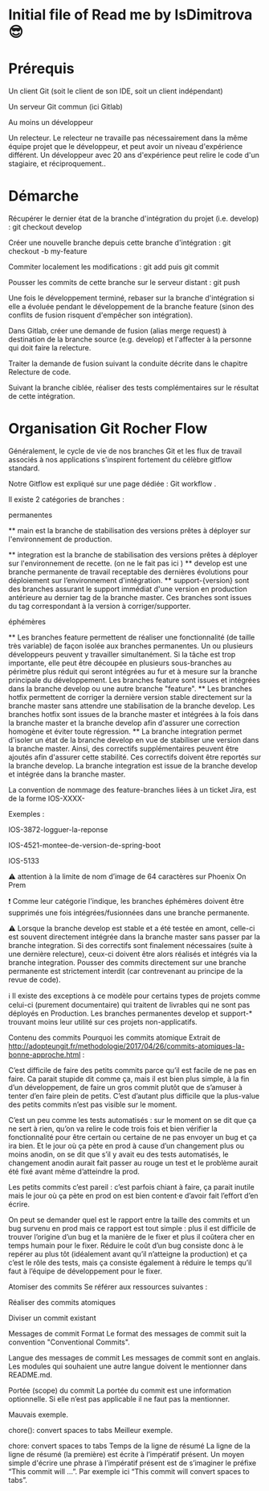 # Initial file of Read me by IsDimitrova 😎

# Prérequis
Un client Git (soit le client de son IDE, soit un client indépendant)

Un serveur Git commun (ici Gitlab)

Au moins un développeur

Un relecteur. Le relecteur ne travaille pas nécessairement dans la même équipe projet que le développeur, et peut avoir un niveau d'expérience différent. Un développeur avec 20 ans d'expérience peut relire le code d'un stagiaire, et réciproquement..

# Démarche
Récupérer le dernier état de la branche d'intégration du projet (i.e. develop) : git checkout develop

Créer une nouvelle branche depuis cette branche d'intégration : git checkout -b my-feature

Commiter localement les modifications : git add puis git commit

Pousser les commits de cette branche sur le serveur distant : git push

Une fois le développement terminé, rebaser sur la branche d'intégration si elle a évoluée pendant le développement de la branche feature (sinon des conflits de fusion risquent d'empêcher son intégration).

Dans Gitlab, créer une demande de fusion (alias merge request) à destination de la branche source (e.g. develop) et l'affecter à la personne qui doit faire la relecture. 

Traiter la demande de fusion suivant la conduite décrite dans le chapitre Relecture de code.

Suivant la branche ciblée, réaliser des tests complémentaires sur le résultat de cette intégration.

# Organisation Git Rocher Flow
Généralement, le cycle de vie de nos branches Git et les flux de travail associés à nos applications s'inspirent fortement du célèbre gitflow standard.

Notre Gitflow est expliqué sur une page dédiée : Git workflow .

Il existe 2 catégories de branches :

permanentes

** main est la branche de stabilisation des versions prêtes à déployer sur l'environnement de production. 

** integration est la branche de stabilisation des versions prêtes à déployer sur l'environnement de recette. (on ne le fait pas ici )
** develop est une branche permanente de travail receptable des dernières évolutions pour déploiement sur l’environnement d'intégration.
** support-{version} sont des branches assurant le support immédiat d'une version en production antérieure au dernier tag de la branche master. Ces branches sont issues du tag correspondant à la version à corriger/supporter.

éphémères

** Les branches feature permettent de réaliser une fonctionnalité (de taille très variable) de façon isolée aux branches permanentes. Un ou plusieurs développeurs peuvent y travailler simultanément. Si la tâche est trop importante, elle peut être découpée en plusieurs sous-branches au périmètre plus réduit qui seront intégrées au fur et à mesure sur la branche principale du développement. Les branches feature sont issues et intégrées dans la branche develop ou une autre branche "feature".
** Les branches hotfix permettent de corriger la dernière version stable directement sur la branche master sans attendre une stabilisation de la branche develop. Les branches hotfix sont issues de la branche master et intégrées à la fois dans la branche master et la branche develop afin d'assurer une correction homogène et éviter toute régression.
** La branche integration permet d'isoler un état de la branche develop en vue de stabiliser une version dans la branche master. Ainsi, des correctifs supplémentaires peuvent être ajoutés afin d'assurer cette stabilité. Ces correctifs doivent être reportés sur la branche develop. La branche integration est issue de la branche develop et intégrée dans la branche master.

La convention de nommage des feature-branches liées à un ticket Jira, est de la forme IOS-XXXX-<commentaire>

Exemples :

IOS-3872-logguer-la-reponse

IOS-4521-montee-de-version-de-spring-boot

IOS-5133 

:warning: attention à la limite de nom d’image de 64 caractères sur Phoenix On Prem

:exclamation: Comme leur catégorie l'indique, les branches éphémères doivent être supprimés une fois intégrées/fusionnées dans une branche permanente.

:warning: Lorsque la branche develop est stable et a été testée en amont, celle-ci est souvent directement intégrée dans la branche master sans passer par la branche integration. Si des correctifs sont finalement nécessaires (suite à une dernière relecture), ceux-ci doivent être alors réalisés et intégrés via la branche integration. Pousser des commits directement sur une branche permanente est strictement interdit (car contrevenant au principe de la revue de code).

:information_source: Il existe des exceptions à ce modèle pour certains types de projets comme celui-ci (purement documentaire) qui traitent de livrables qui ne sont pas déployés en Production.
Les branches permanentes develop et support-* trouvant moins leur utilité sur ces projets non-applicatifs.

Contenu des commits
Pourquoi les commits atomique
Extrait de http://adopteungit.fr/methodologie/2017/04/26/commits-atomiques-la-bonne-approche.html  :

C’est difficile de faire des petits commits parce qu’il est facile de ne pas en faire. Ca parait stupide dit comme ça, mais il est bien plus simple, à la fin d’un développement, de faire un gros commit plutôt que de s’amuser à tenter d’en faire plein de petits. C’est d’autant plus difficile que la plus-value des petits commits n’est pas visible sur le moment.

C’est un peu comme les tests automatisés : sur le moment on se dit que ça ne sert à rien, qu’on va relire le code trois fois et bien vérifier la fonctionnalité pour être certain ou certaine de ne pas envoyer un bug et ça ira bien. Et le jour où ça pète en prod à cause d’un changement plus ou moins anodin, on se dit que s’il y avait eu des tests automatisés, le changement anodin aurait fait passer au rouge un test et le problème aurait été fixé avant même d’atteindre la prod.

Les petits commits c’est pareil : c’est parfois chiant à faire, ça parait inutile mais le jour où ça pète en prod on est bien content·e d’avoir fait l’effort d’en écrire.

On peut se demander quel est le rapport entre la taille des commits et un bug survenu en prod mais ce rapport est tout simple : plus il est difficile de trouver l’origine d’un bug et la manière de le fixer et plus il coûtera cher en temps humain pour le fixer. Réduire le coût d’un bug consiste donc à le repérer au plus tôt (idéalement avant qu’il n’atteigne la production) et ça c’est le rôle des tests, mais ça consiste également à réduire le temps qu’il faut à l’équipe de développement pour le fixer.

Atomiser des commits
Se référer aux ressources suivantes :

Réaliser des commits atomiques

Diviser un commit existant

Messages de commit
Format
Le format des messages de commit suit la convention "Conventional Commits".

Langue des messages de commit
Les messages de commit sont en anglais. Les modules qui souhaient une autre langue doivent le mentionner dans README.md.

Portée (scope) du commit
La portée du commit est une information optionnelle. Si elle n’est pas applicable il ne faut pas la mentionner.

Mauvais exemple.


chore(): convert spaces to tabs
Meilleur exemple.


chore: convert spaces to tabs
Temps de la ligne de résumé
La ligne de la ligne de résumé (la première) est écrite à l’impératif présent. Un moyen simple d'écrire une phrase à l’impératif présent est de s’imaginer le préfixe “This commit will …”. Par exemple ici “This commit will convert spaces to tabs”.